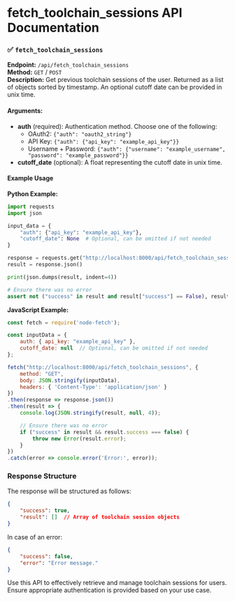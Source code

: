 # fetch_toolchain_sessions API Documentation

### ✅ `fetch_toolchain_sessions`

**Endpoint:** `/api/fetch_toolchain_sessions`  
**Method:** `GET` / `POST`  
**Description:** Get previous toolchain sessions of the user. Returned as a list of objects sorted by timestamp. An optional cutoff date can be provided in unix time.

#### Arguments:
- **auth** (required): Authentication method. Choose one of the following:
  - OAuth2: `{"auth": "oauth2_string"}`
  - API Key: `{"auth": {"api_key": "example_api_key"}}`
  - Username + Password: `{"auth": {"username": "example_username", "password": "example_password"}}`
- **cutoff_date** (optional): A float representing the cutoff date in unix time.

#### Example Usage

**Python Example:**
```python
import requests
import json

input_data = {
    "auth": {"api_key": "example_api_key"},
    "cutoff_date": None  # Optional, can be omitted if not needed
}

response = requests.get("http://localhost:8000/api/fetch_toolchain_sessions", json=input_data)
result = response.json()

print(json.dumps(result, indent=4))

# Ensure there was no error
assert not ("success" in result and result["success"] == False), result["error"]
```

**JavaScript Example:**
```javascript
const fetch = require('node-fetch');

const inputData = {
    auth: { api_key: "example_api_key" },
    cutoff_date: null  // Optional, can be omitted if not needed
};

fetch("http://localhost:8000/api/fetch_toolchain_sessions", {
    method: "GET",
    body: JSON.stringify(inputData),
    headers: { 'Content-Type': 'application/json' }
})
.then(response => response.json())
.then(result => {
    console.log(JSON.stringify(result, null, 4));

    // Ensure there was no error
    if ("success" in result && result.success === false) {
        throw new Error(result.error);
    }
})
.catch(error => console.error('Error:', error));
```

### Response Structure
The response will be structured as follows:
```json
{
    "success": true,
    "result": []  // Array of toolchain session objects
}
```

In case of an error:
```json
{
    "success": false,
    "error": "Error message."
}
``` 

Use this API to effectively retrieve and manage toolchain sessions for users. Ensure appropriate authentication is provided based on your use case.